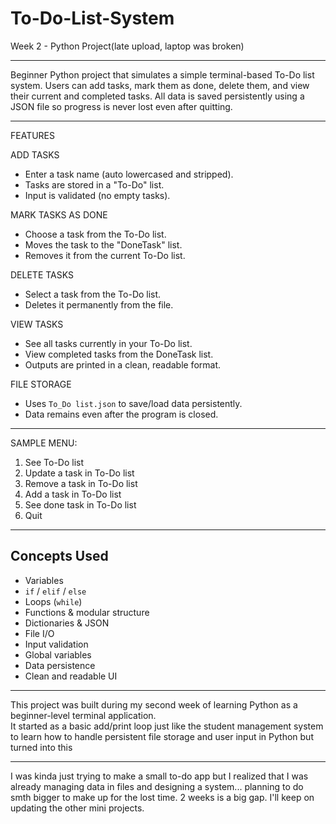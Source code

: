 # To-Do-List-System  
Week 2 - Python Project(late upload, laptop was broken)

------------------------------------------------------------------------------------------------------------------------------------------------------------------------------------------------------------------

Beginner Python project that simulates a simple terminal-based To-Do list system. Users can add tasks, mark them as done, delete them, and view their current and completed tasks. All data is saved persistently using a JSON file so progress is never lost even after quitting.

------------------------------------------------------------------------------------------------------------------------------------------------------------------------------------------------------------------

FEATURES

ADD TASKS  
- Enter a task name (auto lowercased and stripped).  
- Tasks are stored in a "To-Do" list.  
- Input is validated (no empty tasks).  

MARK TASKS AS DONE  
- Choose a task from the To-Do list.  
- Moves the task to the "DoneTask" list.  
- Removes it from the current To-Do list.  

DELETE TASKS  
- Select a task from the To-Do list.  
- Deletes it permanently from the file.  

VIEW TASKS  
- See all tasks currently in your To-Do list.  
- View completed tasks from the DoneTask list.  
- Outputs are printed in a clean, readable format.  

FILE STORAGE  
- Uses `To_Do list.json` to save/load data persistently.  
- Data remains even after the program is closed.  

---

SAMPLE MENU:  
1. See To-Do list  
2. Update a task in To-Do list  
3. Remove a task in To-Do list  
4. Add a task in To-Do list  
5. See done task in To-Do list  
6. Quit  

------------------------------------------------------------------------------------------------------------------------------------------------------------------------------------------------------------------

## Concepts Used

- Variables  
- `if` / `elif` / `else`  
- Loops (`while`)  
- Functions & modular structure  
- Dictionaries & JSON  
- File I/O  
- Input validation  
- Global variables  
- Data persistence  
- Clean and readable UI  

------------------------------------------------------------------------------------------------------------------------------------------------------------------------------------------------------------------

This project was built during my second week of learning Python as a beginner-level terminal application.  
It started as a basic add/print loop just like the student management system to learn how to handle persistent file storage and user input in Python but turned into this

------------------------------------------------------------------------------------------------------------------------------------------------------------------------------------------------------------------

I was kinda just trying to make a small to-do app but I realized that I was already managing data in files and designing a system... planning to do smth bigger to make up for the lost time. 2 weeks is a big gap. I'll keep on updating the other mini projects.
